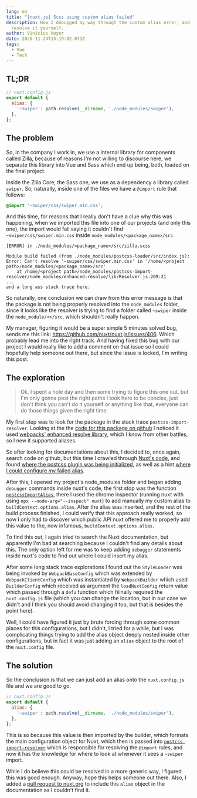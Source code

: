 ```yaml
---
lang: en
title: "[nuxt.js] Scss using custom alias failed"
description: How I debugged my way through the custom alias error, and how to
  resolve it yourself.
author: Vinícius Hoyer
date: 2020-11-24T15:19:02.071Z
tags:
  - Vue
  - Tech
---
```

## TL;DR

```js
// nuxt.config.js
export default {
  alias: {
    '~swiper': path.resolve(__dirname, './node_modules/swiper'),
  },
};
```

## The problem

So, in the company I work in, we use a internal library for components called Zilla, because of reasons I'm not willing to discourse here, we separate this library into Vue and Sass which end up being, both, loaded on the final project.

Inside the Zilla Core, the Sass one, we use as a dependency a library called `swiper`. So, naturally, inside one of the files we have a `@import` rule that follows:

```scss
@import '~swiper/css/swiper.min.css';
```

And this time, for reasons that I really don't have a clue why this was happening, when we imported this file into one of our projects (and only this one), the import would fail saying it couldn't find `~swiper/css/swiper.min.css` inside `node_modules/<package_name>/src`.

```
[ERROR] in ./node_modules/<package_name>/src/zilla.scss

Module build failed (from ./node_modules/postcss-loader/src/index.js):
Error: Can't resolve '~swiper/css/swiper.min.css' in '/home/<project path>/node_modules/<package_name>/src'
    at /home/<project path>/node_modules/postcss-import-resolver/node_modules/enhanced-resolve/lib/Resolver.js:209:21
...
and a long ass stack trace here.
```

So naturally, one conclusion we can draw from this error message is that the package is not being properly resolved into the `node_modules` folder, since it looks like the resolver is trying to find a folder called `~swiper` inside the `node_module/<>/src`, which shouldn't really happen.

My manager, figuring it would be a super simple 5 minutes solved bug, sends me this link: https://github.com/nuxt/nuxt.js/issues/406. Which probably lead me into the right track. And having fixed this bug with our project I would really like to add a comment on that issue so I could hopefully help someone out there, but since the issue is locked, I'm writing this post.

## The exploration

> Ok, I spent a hole day and then some trying to figure this one out, but I'm only gonna post the right paths I took here to be concise, just don't think you can't do it yourself or anything like that, everyone can do those things given the right time.

My first step was to look for the package in the stack trace `postcss-import-resolver`. Looking at the the [code for this package on github](https://github.com/nuxt-contrib/postcss-import-resolver) I noticed it used [webpacks' enhanced resolve library](https://github.com/webpack/enhanced-resolve), which I know from other battles, so I new it supported aliases.

So after looking for documentations about this, I decided to, once again, search code on github, but this time I crawled through [Nuxt's code](https://github.com/nuxt/nuxt.js/tree/dev), and found [where the postcss plugin was being initialized](https://github.com/nuxt/nuxt.js/blob/e934da3c36c5fcfe1f6061fd65eefa8af9ea1db1/packages/webpack/src/utils/postcss.js#L70), as well as a hint [where I could configure my failed alias](https://github.com/nuxt/nuxt.js/blob/e934da3c36c5fcfe1f6061fd65eefa8af9ea1db1/packages/webpack/src/utils/postcss.js#L49).

After this, I opened my project's node_modules folder and began adding `debugger` commands inside nuxt's code, the first stop was the function [`postcssImportAlias`](https://github.com/nuxt/nuxt.js/blob/e934da3c36c5fcfe1f6061fd65eefa8af9ea1db1/packages/webpack/src/utils/postcss.js#L48), there I used the chrome inspector (running nuxt with using `npx --node-arg="--inspect" nuxt`) to add manually my custom alias to `buildContext.options.alias`. After the alias was inserted, and the rest of the build process finished, I could verify that this approach really worked, so now I only had to discover which public API nuxt offered me to properly add this value to the, now infamous, `buildContext.options.alias`.

To find this out, I again tried to search the Nuxt documentation, but apparently I'm bad at searching because I couldn't find any details about this. The only option left for me was to keep adding `debugger` statements inside nuxt's code to find out where I could insert my alias.

After some long stack trace explorations I found out the `StyleLoader` was being invoked by `WebpackBaseConfig` which was extended by `WebpackClientConfig` which was instantiated by `WebpackBuilder` which used `BuilderConfig` which received as argument the `loadNuxtConfig` return value which passed through a `defu` function which fiiinally required the `nuxt.config.js` file (which you can change the location, but in our case we didn't and I think you should avoid changing it too, but that is besides the point here).

Well, I could have figured it just by brute forcing through some common places for this configurations, but I didn't, I tried for a while, but I was complicating things trying to add the alias object deeply nested inside other configurations, but in fact it was just adding an `alias` object to the root of the `nuxt.config` file.

## The solution

So the conclusion is that we can just add an alias onto the `nuxt.config.js` file and we are good to go.

```js
// nuxt.config.js
export default {
  alias: {
    '~swiper': path.resolve(__dirname, './node_modules/swiper'),
  },
};
```

This is so because this value is then imported by the builder, which formats the main configuration object for Nuxt, which then is passed into [`postcss-import-resolver`](https://github.com/nuxt/nuxt.js/blob/e934da3c36c5fcfe1f6061fd65eefa8af9ea1db1/packages/webpack/src/utils/postcss.js#L49) which is responsible for resolving the `@import` rules, and now it has the knowledge for where to look at whenever it sees a `~swiper` import.

While I do believe this could be resolved in a more generic way, I figured this was good enough. Anyway, hope this helps someone out there. Also, I added a [pull request to nuxt.org](https://github.com/nuxt/nuxtjs.org/pull/1025) to include this `alias` object in the documentation as I couldn't find it.
